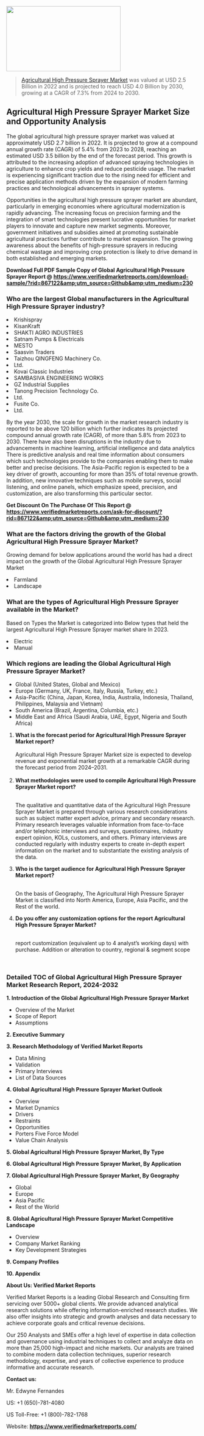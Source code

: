 <img src="https://ffe5etoiles.com/wp-content/uploads/2024/12/MST1-300x171.png" alt="" width="300" height="171" class="alignnone size-medium wp-image-20088" /><blockquote><p><p><a href="https://www.verifiedmarketreports.com/download-sample/?rid=867122&utm_source=Github&utm_medium=230" target="_blank">Agricultural High Pressure Sprayer Market</a> was valued at USD 2.5 Billion in 2022 and is projected to reach USD 4.0 Billion by 2030, growing at a CAGR of 7.3% from 2024 to 2030.</p></blockquote><p><h2>Agricultural High Pressure Sprayer Market Size and Opportunity Analysis</h2> <p>The global agricultural high pressure sprayer market was valued at approximately USD 2.7 billion in 2022. It is projected to grow at a compound annual growth rate (CAGR) of 5.4% from 2023 to 2028, reaching an estimated USD 3.5 billion by the end of the forecast period. This growth is attributed to the increasing adoption of advanced spraying technologies in agriculture to enhance crop yields and reduce pesticide usage. The market is experiencing significant traction due to the rising need for efficient and precise application methods driven by the expansion of modern farming practices and technological advancements in sprayer systems.</p> <p>Opportunities in the agricultural high pressure sprayer market are abundant, particularly in emerging economies where agricultural modernization is rapidly advancing. The increasing focus on precision farming and the integration of smart technologies present lucrative opportunities for market players to innovate and capture new market segments. Moreover, government initiatives and subsidies aimed at promoting sustainable agricultural practices further contribute to market expansion. The growing awareness about the benefits of high-pressure sprayers in reducing chemical wastage and improving crop protection is likely to drive demand in both established and emerging markets.</p> </p><p class=""><strong>Download Full PDF Sample Copy of Global Agricultural High Pressure Sprayer Report @ <a href="https://www.verifiedmarketreports.com/download-sample/?rid=867122&amp;utm_source=Github&amp;utm_medium=230" target="_blank">https://www.verifiedmarketreports.com/download-sample/?rid=867122&amp;utm_source=Github&amp;utm_medium=230</a></strong></p><h3 id="" class="">Who are the largest Global manufacturers in the Agricultural High Pressure Sprayer industry?</h3><p><li>Krishispray</li><li> KisanKraft</li><li> SHAKTI AGRO INDUSTRIES</li><li> Satnam Pumps & Electricals</li><li> MESTO</li><li> Saasvin Traders</li><li> Taizhou QINGFENG Machinery Co.</li><li>Ltd.</li><li> Kovai Classic Industries</li><li> SAMBASIVA ENGINEERING WORKS</li><li> GZ Industrial Supplies</li><li> Tanong Precision Technology Co.</li><li> Ltd.</li><li> Fusite Co.</li><li> Ltd.</li></p><div class=""><div class="" dir="" data-message-author-role="" data-message-id="" data-message-model-slug=""><div class=""><div class=""><div class=""><div class="" dir="" data-message-author-role="" data-message-id="" data-message-model-slug=""><div class=""><div class=""><p>By the year 2030, the scale for growth in the market research industry is reported to be above 120 billion which further indicates its projected compound annual growth rate (CAGR), of more than 5.8% from 2023 to 2030. There have also been disruptions in the industry due to advancements in machine learning, artificial intelligence and data analytics There is predictive analysis and real time information about consumers which such technologies provide to the companies enabling them to make better and precise decisions. The Asia-Pacific region is expected to be a key driver of growth, accounting for more than 35% of total revenue growth. In addition, new innovative techniques such as mobile surveys, social listening, and online panels, which emphasize speed, precision, and customization, are also transforming this particular sector.</p><p><strong>Get Discount On The Purchase Of This Report @&nbsp; <a href="https://www.verifiedmarketreports.com/ask-for-discount/?rid=867122&amp;utm_source=Github&amp;utm_medium=230" target="_blank">https://www.verifiedmarketreports.com/ask-for-discount/?rid=867122&amp;utm_source=Github&amp;utm_medium=230</a></strong></p></div></div></div></div></div></div></div></div><h3 id="" class="">What are the factors driving the growth of the Global Agricultural High Pressure Sprayer Market?</h3><p id="" class="">Growing demand for below applications around the world has had a direct impact on the growth of the Global Agricultural High Pressure Sprayer Market</p><p id="" class=""><li>Farmland</li><li> Landscape</li></p><h3 id="" class="">What are the types of Agricultural High Pressure Sprayer available in the Market?</h3><p id="" class="">Based on Types the Market is categorized into Below types that held the largest Agricultural High Pressure Sprayer market share In 2023.</p><p id="" class=""><li>Electric</li><li> Manual</li></p><h3 id="" class="">Which regions are leading the Global Agricultural High Pressure Sprayer Market?</h3><ul><li>Global (United States, Global and Mexico)</li><li>Europe (Germany, UK, France, Italy, Russia, Turkey, etc.)</li><li>Asia-Pacific (China, Japan, Korea, India, Australia, Indonesia, Thailand, Philippines, Malaysia and Vietnam)</li><li>South America (Brazil, Argentina, Columbia, etc.)</li><li>Middle East and Africa (Saudi Arabia, UAE, Egypt, Nigeria and South Africa)</li></ul><p><ol><li><strong>What is the forecast period for Agricultural High Pressure Sprayer Market report?<br /></strong><br /><span data-sheets-root="1" data-sheets-value="{&quot;1&quot;:2,&quot;2&quot;:&quot;XXXX size is expected to develop revenue and exponential market growth at a remarkable CAGR during the forecast period from 2024&ndash;2030.&quot;}" data-sheets-userformat="{&quot;2&quot;:12674,&quot;4&quot;:{&quot;1&quot;:2,&quot;2&quot;:16776960},&quot;10&quot;:2,&quot;11&quot;:0,&quot;15&quot;:&quot;Arial&quot;,&quot;16&quot;:12}">Agricultural High Pressure Sprayer Market size is expected to develop revenue and exponential market growth at a remarkable CAGR during the forecast period from 2024&ndash;2031.</span><br /><br /></li><li><strong>What methodologies were used to compile Agricultural High Pressure Sprayer Market report?<br /><br /></strong><p>The qualitative and quantitative data of the&nbsp;Agricultural High Pressure Sprayer Market is prepared through various research considerations such as subject matter expert advice, primary and secondary research. Primary research leverages valuable information from face-to-face and/or telephonic interviews and surveys, questionnaires, industry expert opinion, KOLs, customers, and others. Primary interviews are conducted regularly with industry experts to create in-depth expert information on the market and to substantiate the existing analysis of the data.&nbsp;</p></li><li><strong>Who is the target audience for Agricultural High Pressure Sprayer Market report?<br /><br /></strong><p>On the basis of Geography, The&nbsp;Agricultural High Pressure Sprayer Market is classified into North America, Europe, Asia Pacific, and the Rest of the world.</p></li><li><strong>Do you offer any customization options for the report Agricultural High Pressure Sprayer Market?<br /><br /></strong><p>report customization (equivalent up to 4 analyst&rsquo;s working days) with purchase. Addition or alteration to country, regional &amp; segment scope</p><p>&nbsp;</p></li></ol></p><h3 id="" class="">Detailed TOC of Global Agricultural High Pressure Sprayer Market Research Report, 2024-2032</h3><p id="" class=""><strong>1. Introduction of the Global Agricultural High Pressure Sprayer Market</strong></p><ul><li>Overview of the Market</li><li>Scope of Report</li><li>Assumptions</li></ul><p id="" class=""><strong>2. Executive Summary</strong></p><p id="" class=""><strong>3. Research Methodology of&nbsp;Verified Market Reports</strong></p><ul><li>Data Mining</li><li>Validation</li><li>Primary Interviews</li><li>List of Data Sources</li></ul><p id="" class=""><strong>4. Global Agricultural High Pressure Sprayer Market Outlook</strong></p><ul><li>Overview</li><li>Market Dynamics</li><li>Drivers</li><li>Restraints</li><li>Opportunities</li><li>Porters Five Force Model</li><li>Value Chain Analysis</li></ul><p id="" class=""><strong>5. Global Agricultural High Pressure Sprayer Market, By&nbsp;Type</strong></p><p id="" class=""><strong>6. Global Agricultural High Pressure Sprayer Market, By Application</strong></p><p id="" class=""><strong>7. Global Agricultural High Pressure Sprayer Market, By Geography</strong></p><ul><li>Global</li><li>Europe</li><li>Asia Pacific</li><li>Rest of the World</li></ul><p id="" class=""><strong>8. Global Agricultural High Pressure Sprayer Market Competitive Landscape</strong></p><ul><li>Overview</li><li>Company Market Ranking</li><li>Key Development Strategies</li></ul><p id="" class=""><strong>9. Company Profiles</strong></p><p id="" class=""><strong>10. Appendix</strong></p><p id="" class=""><strong>About Us: Verified Market Reports</strong></p><p id="" class="">Verified Market Reports is a leading Global Research and Consulting firm servicing over 5000+ global clients. We provide advanced analytical research solutions while offering information-enriched research studies. We also offer insights into strategic and growth analyses and data necessary to achieve corporate goals and critical revenue decisions.</p><p id="" class="">Our 250 Analysts and SMEs offer a high level of expertise in data collection and governance using industrial techniques to collect and analyze data on more than 25,000 high-impact and niche markets. Our analysts are trained to combine modern data collection techniques, superior research methodology, expertise, and years of collective experience to produce informative and accurate research.</p><p id="" class=""><strong>Contact us:</strong></p><p id="" class="">Mr. Edwyne Fernandes</p><p id="" class="">US: +1 (650)-781-4080</p><p id="" class="">US Toll-Free: +1 (800)-782-1768</p><p id="" class="">Website: <a target="" data-test-app-aware-link=""><strong>https://www.verifiedmarketreports.com/</strong></a></p>
